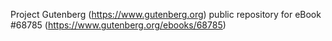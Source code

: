 Project Gutenberg (https://www.gutenberg.org) public repository for
eBook #68785 (https://www.gutenberg.org/ebooks/68785)
